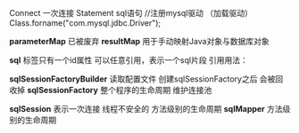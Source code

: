 Connect 一次连接
Statement  sql语句
//注册mysql驱动   （加载驱动）
Class.forname("com.mysql.jdbc.Driver");

**parameterMap** 已被废弃
**resultMap** 用于手动映射Java对象与数据库对象

<sql id=""></sql>
**sql** 标签只有一个id属性 可以任意引用，表示一个sql片段
引用用法：<include refid="sqlid"></include>



**sqlSessionFactoryBuilder** 读取配置文件 创建sqlSessionFactory之后 会被回收掉
**sqlSessionFactory** 整个程序的生命周期 维护连接池

**sqlSession** 表示一次连接 线程不安全的 方法级别的生命周期
**sqlMapper** 方法级别的生命周期



